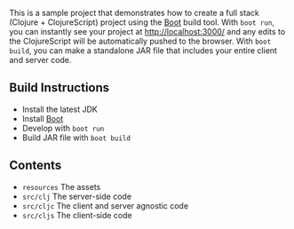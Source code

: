 This is a sample project that demonstrates how to create a full stack (Clojure + ClojureScript) project using the [Boot](http://boot-clj.com/) build tool. With `boot run`, you can instantly see your project at [http://localhost:3000/](http://localhost:3000/) and any edits to the ClojureScript will be automatically pushed to the browser. With `boot build`, you can make a standalone JAR file that includes your entire client and server code.

## Build Instructions

* Install the latest JDK
* Install [Boot](http://boot-clj.com/)
* Develop with `boot run`
* Build JAR file with `boot build`

## Contents

* `resources` The assets
* `src/clj` The server-side code
* `src/cljc` The client and server agnostic code
* `src/cljs` The client-side code
